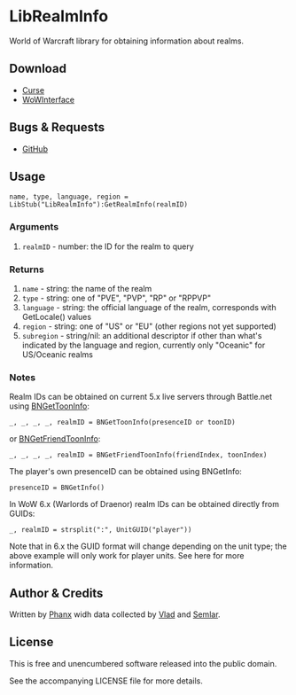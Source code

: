 ﻿# LibRealmInfo

World of Warcraft library for obtaining information about realms.


## Download

* [Curse](http://www.curse.com/addons/wow/librealminfo)
* [WoWInterface](http://www.wowinterface.com/downloads/info)


## Bugs & Requests

* [GitHub](https://github.com/phanx/wow-librealminfo)


## Usage

	name, type, language, region = LibStub("LibRealmInfo"):GetRealmInfo(realmID)

### Arguments

1. `realmID` - number: the ID for the realm to query

### Returns

1. `name` - string: the name of the realm
2. `type` - string: one of "PVE", "PVP", "RP" or "RPPVP"
3. `language` - string: the official language of the realm, corresponds with GetLocale() values
4. `region` - string: one of "US" or "EU" (other regions not yet supported)
5. `subregion` - string/nil: an additional descriptor if other than what's indicated by the language and region, currently only "Oceanic" for US/Oceanic realms

### Notes

Realm IDs can be obtained on current 5.x live servers through Battle.net using [BNGetToonInfo](http://wowpedia.org/API_BNGetToonInfo):

	_, _, _, _, realmID = BNGetToonInfo(presenceID or toonID)

or [BNGetFriendToonInfo](http://wowpedia.org/API_BNGetToonInfo):

	_, _, _, _, realmID = BNGetFriendToonInfo(friendIndex, toonIndex)

The player's own presenceID can be obtained using BNGetInfo:

	presenceID = BNGetInfo()

In WoW 6.x (Warlords of Draenor) realm IDs can be obtained directly from GUIDs:

	_, realmID = strsplit(":", UnitGUID("player"))

Note that in 6.x the GUID format will change depending on the unit type; the above example will only work for player units. See here for more information.


## Author & Credits

Written by [Phanx](mailto:addons@phanx.net) widh data collected by
[Vlad](http://www.wowinterface.com/forums/showthread.php?p=294425#post294425)
and [Semlar](http://www.wowinterface.com/forums/showthread.php?p=294432#post294432).


## License

This is free and unencumbered software released into the public domain.

See the accompanying LICENSE file for more details.